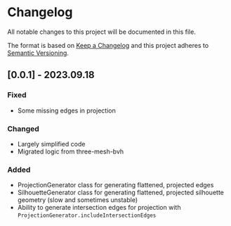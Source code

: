 # Changelog
All notable changes to this project will be documented in this file.

The format is based on [Keep a Changelog](http://keepachangelog.com/en/1.0.0/)
and this project adheres to [Semantic Versioning](http://semver.org/spec/v2.0.0.html).

## [0.0.1] - 2023.09.18

### Fixed
- Some missing edges in projection

### Changed
- Largely simplified code
- Migrated logic from three-mesh-bvh

### Added
- ProjectionGenerator class for generating flattened, projected edges
- SilhouetteGenerator class for generating flattened, projected silhouette geometry (slow and sometimes unstable)
- Ability to generate intersection edges for projection with `ProjectionGenerator.includeIntersectionEdges`

